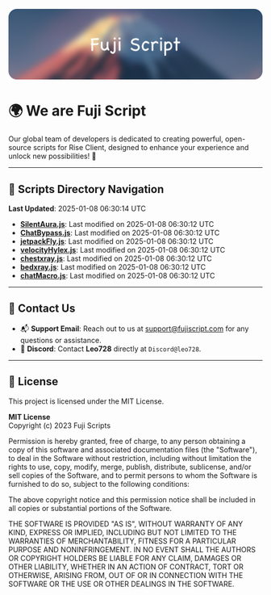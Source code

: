 ![Banner](.github/b.webp)

# 🌍 **We are Fuji Script**

Our global team of developers is dedicated to creating powerful, open-source scripts for Rise Client, designed to enhance your experience and unlock new possibilities! 🌟

---
<!-- SCRIPTS_NAVIGATION_START -->
## 📂 **Scripts Directory Navigation**

**Last Updated**: 2025-01-08 06:30:14 UTC

- **[SilentAura.js](scripts/SilentAura.js)**: Last modified on 2025-01-08 06:30:12 UTC
- **[ChatBypass.js](scripts/ChatBypass.js)**: Last modified on 2025-01-08 06:30:12 UTC
- **[jetpackFly.js](scripts/jetpackFly.js)**: Last modified on 2025-01-08 06:30:12 UTC
- **[velocityHylex.js](scripts/velocityHylex.js)**: Last modified on 2025-01-08 06:30:12 UTC
- **[chestxray.js](scripts/chestxray.js)**: Last modified on 2025-01-08 06:30:12 UTC
- **[bedxray.js](scripts/bedxray.js)**: Last modified on 2025-01-08 06:30:12 UTC
- **[chatMacro.js](scripts/chatMacro.js)**: Last modified on 2025-01-08 06:30:12 UTC

<!-- SCRIPTS_NAVIGATION_END -->

---

## 💬 **Contact Us**  
- 📬 **Support Email**: Reach out to us at [support@fujiscript.com](mailto:support@fujiscript.com) for any questions or assistance.  
- 💬 **Discord**: Contact **Leo728** directly at `Discord@leo728`.

---

## 📜 **License**

This project is licensed under the MIT License.  

**MIT License**  
Copyright (c) 2023 Fuji Scripts  

Permission is hereby granted, free of charge, to any person obtaining a copy of this software and associated documentation files (the "Software"), to deal in the Software without restriction, including without limitation the rights to use, copy, modify, merge, publish, distribute, sublicense, and/or sell copies of the Software, and to permit persons to whom the Software is furnished to do so, subject to the following conditions:  

The above copyright notice and this permission notice shall be included in all copies or substantial portions of the Software.  

THE SOFTWARE IS PROVIDED "AS IS", WITHOUT WARRANTY OF ANY KIND, EXPRESS OR IMPLIED, INCLUDING BUT NOT LIMITED TO THE WARRANTIES OF MERCHANTABILITY, FITNESS FOR A PARTICULAR PURPOSE AND NONINFRINGEMENT. IN NO EVENT SHALL THE AUTHORS OR COPYRIGHT HOLDERS BE LIABLE FOR ANY CLAIM, DAMAGES OR OTHER LIABILITY, WHETHER IN AN ACTION OF CONTRACT, TORT OR OTHERWISE, ARISING FROM, OUT OF OR IN CONNECTION WITH THE SOFTWARE OR THE USE OR OTHER DEALINGS IN THE SOFTWARE.  
